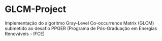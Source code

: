 # GLCM-Project
Implementação do algoritmo Gray-Level Co-occurrence Matrix (GLCM) submetido ao desafio PPGER (Programa de Pós-Graduação em Energias Renováveis - IFCE)

